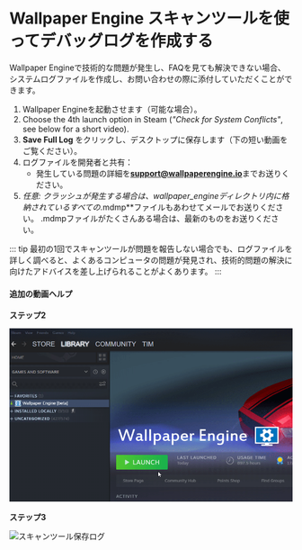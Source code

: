 # Wallpaper Engine スキャンツールを使ってデバッグログを作成する

Wallpaper Engineで技術的な問題が発生し、FAQを見ても解決できない場合、システムログファイルを作成し、お問い合わせの際に添付していただくことができます。

1. Wallpaper Engineを起動させます（可能な場合）。
2. Choose the 4th launch option in Steam (*"Check for System Conflicts"*, see below for a short video).
3. **Save Full Log** をクリックし、デスクトップに保存します（下の短い動画をご覧ください）。
4. ログファイルを開発者と共有：
    * 発生している問題の詳細を**support@wallpaperengine.io**までお送りください。
5. *任意: *クラッシュが発生する場合は、*wallpaper_engine*ディレクトリ内に格納されているすべての**.mdmp**ファイルもあわせてメールでお送りください。 .mdmpファイルがたくさんある場合は、最新のものをお送りください。

::: tip
最初の1回でスキャンツールが問題を報告しない場合でも、ログファイルを詳しく調べると、よくあるコンピュータの問題が発見され、技術的問題の解決に向けたアドバイスを差し上げられることがよくあります。
:::

#### 追加の動画ヘルプ

**ステップ2**

![スキャンツール起動オプション](./scantoollaunch.gif)

**ステップ3**

![スキャンツール保存ログ](./scantoolsave.gif)
